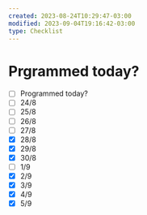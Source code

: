 ```yaml
---
created: 2023-08-24T10:29:47-03:00
modified: 2023-09-04T19:16:42-03:00
type: Checklist
---
```


# Prgrammed today?

- [ ] Programmed today?
- [ ] 24/8
- [ ] 25/8
- [ ] 26/8
- [ ] 27/8
- [x] 28/8
- [x] 29/8
- [x] 30/8
- [ ] 1/9
- [x] 2/9
- [x] 3/9
- [x] 4/9
- [x] 5/9
